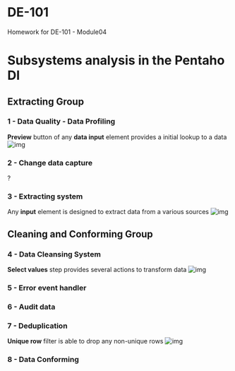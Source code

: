 # DE-101
Homework for DE-101 - Module04

# Subsystems analysis in the Pentaho DI

## Extracting Group

### 1 - Data Quality - Data Profiling
**Preview** button of any **data input** element provides a initial lookup to a data
![img](https://github.com/RaymanYYY/DE-101/tree/master/Module-04/jpg/1.jpg)

### 2 - Change data capture
?

### 3 - Extracting system
Any **input** element is designed to extract data from a various sources
![img](https://github.com/RaymanYYY/DE-101/tree/master/Module-04/jpg/3.jpg)

## Cleaning and Conforming Group

### 4 - Data Cleansing System
**Select values** step provides several actions to transform data
![img](https://github.com/RaymanYYY/DE-101/tree/master/Module-04/jpg/4.jpg)

### 5 - Error event handler

### 6 - Audit data

### 7 - Deduplication
**Unique row** filter is able to drop any non-unique rows
![img](https://github.com/RaymanYYY/DE-101/tree/master/Module-04/jpg/7.jpg)

### 8 - Data Conforming
